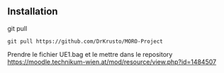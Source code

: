 ## Installation

git pull
```
git pull https://github.com/DrKrusto/MORO-Project
```

Prendre le fichier UE1.bag et le mettre dans le repository<br>
https://moodle.technikum-wien.at/mod/resource/view.php?id=1484507
